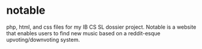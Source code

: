 # notable
php, html, and css files for my IB CS SL dossier project. Notable is a website that enables users to find new music based on a reddit-esque upvoting/downvoting system.

